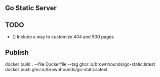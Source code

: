 ## Go Static Server

## TODO

- [] Include a way to customize 404 and 500 pages

## Publish

docker build . --file Dockerfile --tag ghcr.io/brownhounds/go-static:latest
docker push ghcr.io/brownhounds/go-static:latest
